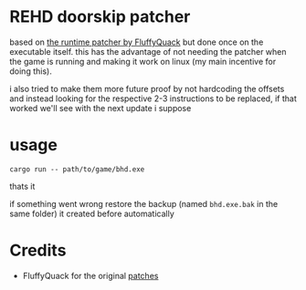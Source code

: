 # REHD doorskip patcher
based on [the runtime patcher by FluffyQuack](https://github.com/FluffyQuack/rehd-nodoors)
but done once on the executable itself. this has the advantage of not needing the patcher when the
game is running and making it work on linux (my main incentive for doing this). 

i also tried to make them more future proof by not hardcoding the offsets and instead looking for the respective 2-3 
instructions to be replaced, if that worked we'll see with the next update i suppose

# usage
```
cargo run -- path/to/game/bhd.exe
```
thats it

if something went wrong restore the backup (named `bhd.exe.bak` in the same folder) it created before automatically

# Credits
- FluffyQuack for the original [patches](https://github.com/FluffyQuack/rehd-nodoors)
